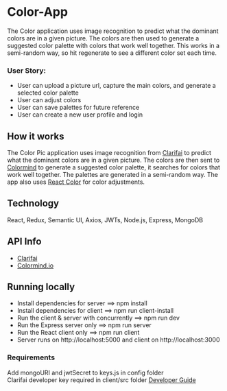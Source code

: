 # Color-App

The Color application uses image recognition to predict what the dominant colors are in a given picture. The colors are then used to generate a suggested color palette with colors that work well together. This works in a semi-random way, so hit regenerate to see a different color set each time.

### User Story:

- User can upload a picture url, capture the main colors, and generate a selected color palette
- User can adjust colors
- User can save palettes for future reference
- User can create a new user profile and login


## How it works

The Color Pic application uses image recognition from [Clarifai](https://www.clarifai.com/) to predict what the dominant colors are in a given picture. The colors are then sent to [Colormind](http://colormind.io/) to generate a suggested color palette, it searches for colors that work well together. The palettes are generated in a semi-random way. The app also uses [React Color](https://casesandberg.github.io/react-color/) for color adjustments.

## Technology

React, Redux, Semantic UI, Axios, JWTs, Node.js, Express, MongoDB

## API Info

- [Clarifai](https://www.clarifai.com/models/color-image-recognition-model-eeed0b6733a644cea07cf4c60f87ebb7)
- [Colormind.io](http://colormind.io/api-access/)

## Running locally

- Install dependencies for server ==> npm install
- Install dependencies for client ==> npm run client-install
- Run the client & server with concurrently ==> npm run dev
- Run the Express server only ==> npm run server
- Run the React client only ==> npm run client
- Server runs on http://localhost:5000 and client on http://localhost:3000

### Requirements

Add mongoURI and jwtSecret to keys.js in config folder<br/>
Clarifai developer key required in client/src folder [Developer Guide](https://www.clarifai.com/developer/guide/)
